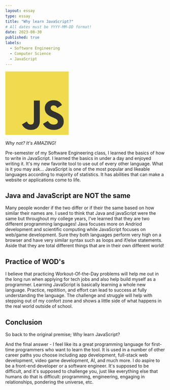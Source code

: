 ```yaml
---
layout: essay
type: essay
title: "Why learn JavaScript?"
# All dates must be YYYY-MM-DD format!
date: 2023-08-30
published: true
labels:
  - Software Engineering
  - Computer Science
  - JavaScript
---
```


<img width="200px" class="rounded float-start pe-4" src="../img/difficulty/JavaScript-logo.png">

*Why not? It's AMAZING!*

Pre-semester of my Software Engineering class, I learned the basics of how to write in JavaScript. I learned the basics in under a day and enjoyed writing it. It's my new favorite tool to use out of every other language. What is it you may ask... JavaScript is one of the most popular and likeable languages according to majority of statistics. It has abilities that can make a website or applications come to life. 

## Java and JavaScript are NOT the same

Many people wonder if the two differ or if their the same based on how similar their names are. I used to think that Java and javaScript were the same but throughout my college years, I've learned that they are two different programming languages! Java focuses more on Andriod development and scientific computing while JavaScript focuses on web/game development. Sure they both languages perform very high on a browser and have very similar syntax such as loops and if/else statements. Aside that they are total different things that are in their own different world! 

## Practice of WOD's

I believe that practicing Workout-Of-the-Day problems will help me out in the long run when applying for tech jobs and also help build myself as a programmer. Learning JavaScript is basically learning a whole new language. Practice, repitition, and effort can lead to success at fully understanding the language. The challenge and struggle will help with stepping out of my confort zone and shows a little side of what happens in the real world outside of school.

## Conclusion

So back to the original premise; Why learn JavaScript?

And the final answer - I feel like its a great programming language for first-time programmers who want to learn the tool. It is used in a number of other career paths you choose including app development, full-stack web development, video game development, AI, and much more. I do aspire to be a front-end developer or a software engineer. It's supposed to be difficult, and it's supposed to challenge you, just like everything else that humans do that is difficult: programming, engineering, engaging in relationships, pondering the universe, etc.
